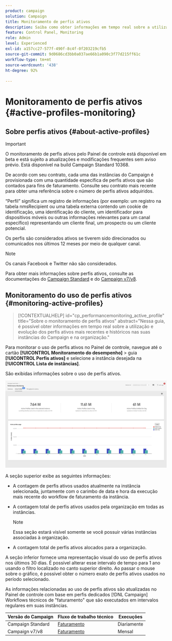 ```yaml
---
product: campaign
solution: Campaign
title: Monitoramento de perfis ativos
description: Saiba como obter informações em tempo real sobre a utilização e evolução mais recente e histórica dos Perfis ativos para cada uma de suas instâncias do Campaign.
feature: Control Panel, Monitoring
role: Admin
level: Experienced
exl-id: a157cc27-577f-490f-8c4f-0f203219cfb5
source-git-commit: 9d0686cd3bb0a037ae66b1a090c3f77d215ff61c
workflow-type: tm+mt
source-wordcount: '438'
ht-degree: 92%

---
```


# Monitoramento de perfis ativos {#active-profiles-monitoring}

## Sobre perfis ativos {#about-active-profiles}

>[!IMPORTANT]
>
>O monitoramento de perfis ativos pelo Painel de controle está disponível em beta e está sujeito a atualizações e modificações frequentes sem aviso prévio. Está disponível na build Campaign Standard 10368.

De acordo com seu contrato, cada uma das instâncias do Campaign é provisionada com uma quantidade específica de perfis ativos que são contados para fins de faturamento. Consulte seu contrato mais recente para obter uma referência sobre o número de perfis ativos adquiridos.

“Perfil” significa um registro de informações (por exemplo: um registro na tabela nmsRecipient ou uma tabela externa contendo um cookie de identificação, uma identificação do cliente, um identificador para dispositivos móveis ou outras informações relevantes para um canal específico) representando um cliente final, um prospecto ou um cliente potencial.

Os perfis são considerados ativos se tiverem sido direcionados ou comunicados nos últimos 12 meses por meio de qualquer canal.

>[!NOTE]
>
>Os canais Facebook e Twitter não são considerados.

Para obter mais informações sobre perfis ativos, consulte as documentações do [Campaign Standard](https://experienceleague.adobe.com/docs/campaign-standard/using/profiles-and-audiences/managing-profiles/active-profiles.html?lang=pt-BR) e do [Campaign v7/v8](https://experienceleague.adobe.com/docs/campaign-classic/using/getting-started/profile-management/about-profiles.html?lang=pt-BR#active-profiles).

## Monitoramento do uso de perfis ativos {#monitoring-active-profiles}

>[!CONTEXTUALHELP]
>id="cp_performancemonitoring_active_profile"
>title="Sobre o monitoramento de perfis ativos"
>abstract="Nessa guia, é possível obter informações em tempo real sobre a utilização e evolução dos perfis ativos mais recentes e históricos nas suas instâncias do Campaign e na organização."

Para monitorar o uso de perfis ativos no Painel de controle, navegue até o cartão **[!UICONTROL Monitoramento do desempenho]** > guia **[!UICONTROL Perfis ativos]** e selecione a instância desejada na **[!UICONTROL Lista de instâncias]**.

São exibidas informações sobre o uso de perfis ativos.

![](assets/active-profiles-graph.png)

A seção superior exibe as seguintes informações:

* A contagem de perfis ativos usados atualmente na instância selecionada, juntamente com o carimbo de data e hora da execução mais recente do workflow de faturamento da instância.

* A contagem total de perfis ativos usados pela organização em todas as instâncias.

  >[!NOTE]
  >
  >Essa seção estará visível somente se você possuir várias instâncias associadas à organização.

* A contagem total de perfis ativos alocados para a organização.

A seção inferior fornece uma representação visual do uso de perfis ativos nos últimos 30 dias. É possível alterar esse intervalo de tempo para 1 ano usando o filtro localizado no canto superior direito. Ao passar o mouse sobre o gráfico, é possível obter o número exato de perfis ativos usados no período selecionado.

As informações relacionadas ao uso de perfis ativos são atualizadas no Painel de controle com base em perfis dedicados [!DNL Campaign] Workflows técnicos de &quot;faturamento&quot; que são executados em intervalos regulares em suas instâncias.

| Versão do Campaign | Fluxo de trabalho técnico | Execuções |
|  ---  |  ---  |  ---  |
| Campaign Standard | [Faturamento](https://experienceleague.adobe.com/docs/campaign-standard/using/administrating/application-settings/technical-workflows.html?lang=pt-BR) | Diariamente |
| Campaign v7/v8 | [Faturamento](https://experienceleague.adobe.com/docs/campaign-classic/using/automating-with-workflowsadvanced-management/about-technical-workflows.html) | Mensal |
